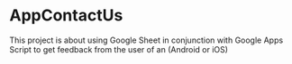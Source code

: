 # AppContactUs
This project is about using Google Sheet in conjunction with Google Apps Script to get feedback from the user of an (Android or iOS)
